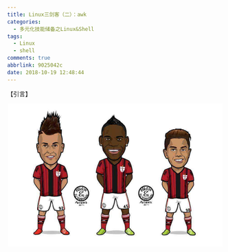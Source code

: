 ```yaml
---
title: Linux三剑客（二）：awk
categories:
  - 多元化技能储备之Linux&Shell
tags:
  - Linux
  - shell
comments: true
abbrlink: 9025042c
date: 2018-10-19 12:48:44
---
```

【引言】
<div align=center><img src="https://github.com/ttfisher/images/raw/master/public/000003.jpg" width="500"/></div>
<!-- more -->
